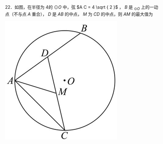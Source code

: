 22．如图，在半径为 4的 $\odot O$ 中，弦 $A C = 4 \sqrt { 2 }$ ， $B$ 是 $_ { \odot O }$ 上的一动点（不与点 $A$ 重合）， $D$ 是 $A B$ 的中点， $M$ 为 $C D$ 的中点，则 $A M$ 的最大值为

![](<../../qs_image_DB/专题2-4_瓜豆轨最值模型：为什么我们喜欢手拉手（直线与曲线）（解析版）_/dae8d613d93ab6a21632455e3c7b5627350954e5815f5b1aedf1fb8b6cda826d.jpg>)
